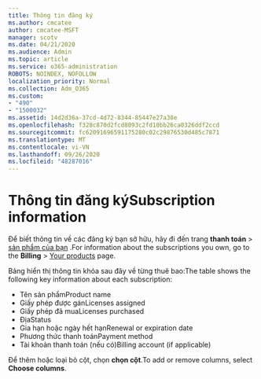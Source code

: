 ```yaml
---
title: Thông tin đăng ký
ms.author: cmcatee
author: cmcatee-MSFT
manager: scotv
ms.date: 04/21/2020
ms.audience: Admin
ms.topic: article
ms.service: o365-administration
ROBOTS: NOINDEX, NOFOLLOW
localization_priority: Normal
ms.collection: Adm_O365
ms.custom:
- "490"
- "1500032"
ms.assetid: 14d2d36a-37cd-4d72-8344-85447e27a38e
ms.openlocfilehash: f328c870d2fcd8093c2fd10bb26ca0326ddf2ccd
ms.sourcegitcommit: fc62091696591175280c02c29876530d485c7871
ms.translationtype: MT
ms.contentlocale: vi-VN
ms.lasthandoff: 09/26/2020
ms.locfileid: "48287016"
---
```

# <a name="subscription-information"></a><span data-ttu-id="d35aa-102">Thông tin đăng ký</span><span class="sxs-lookup"><span data-stu-id="d35aa-102">Subscription information</span></span>

<span data-ttu-id="d35aa-103">Để biết thông tin về các đăng ký bạn sở hữu, hãy đi đến trang **thanh toán** \> [sản phẩm của bạn](https://go.microsoft.com/fwlink/p/?linkid=842054) .</span><span class="sxs-lookup"><span data-stu-id="d35aa-103">For information about the subscriptions you own, go to the **Billing** \> [Your products](https://go.microsoft.com/fwlink/p/?linkid=842054) page.</span></span>
  
<span data-ttu-id="d35aa-104">Bảng hiển thị thông tin khóa sau đây về từng thuê bao:</span><span class="sxs-lookup"><span data-stu-id="d35aa-104">The table shows the following key information about each subscription:</span></span>
  
- <span data-ttu-id="d35aa-105">Tên sản phẩm</span><span class="sxs-lookup"><span data-stu-id="d35aa-105">Product name</span></span>
- <span data-ttu-id="d35aa-106">Giấy phép được gán</span><span class="sxs-lookup"><span data-stu-id="d35aa-106">Licenses assigned</span></span>
- <span data-ttu-id="d35aa-107">Giấy phép đã mua</span><span class="sxs-lookup"><span data-stu-id="d35aa-107">Licenses purchased</span></span>
- <span data-ttu-id="d35aa-108">Địa</span><span class="sxs-lookup"><span data-stu-id="d35aa-108">Status</span></span>
- <span data-ttu-id="d35aa-109">Gia hạn hoặc ngày hết hạn</span><span class="sxs-lookup"><span data-stu-id="d35aa-109">Renewal or expiration date</span></span>
- <span data-ttu-id="d35aa-110">Phương thức thanh toán</span><span class="sxs-lookup"><span data-stu-id="d35aa-110">Payment method</span></span>
- <span data-ttu-id="d35aa-111">Tài khoản thanh toán (nếu có)</span><span class="sxs-lookup"><span data-stu-id="d35aa-111">Billing account (if applicable)</span></span>
 
<span data-ttu-id="d35aa-112">Để thêm hoặc loại bỏ cột, chọn **chọn cột**.</span><span class="sxs-lookup"><span data-stu-id="d35aa-112">To add or remove columns, select **Choose columns**.</span></span>